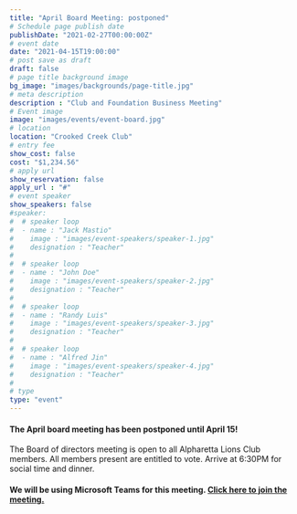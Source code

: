 ```yaml
---
title: "April Board Meeting: postponed"
# Schedule page publish date
publishDate: "2021-02-27T00:00:00Z"
# event date
date: "2021-04-15T19:00:00"
# post save as draft
draft: false
# page title background image
bg_image: "images/backgrounds/page-title.jpg"
# meta description
description : "Club and Foundation Business Meeting"
# Event image
image: "images/events/event-board.jpg"
# location
location: "Crooked Creek Club"
# entry fee
show_cost: false
cost: "$1,234.56"
# apply url
show_reservation: false
apply_url : "#"
# event speaker
show_speakers: false
#speaker:
#  # speaker loop
#  - name : "Jack Mastio"
#    image : "images/event-speakers/speaker-1.jpg"
#    designation : "Teacher"
#
#  # speaker loop
#  - name : "John Doe"
#    image : "images/event-speakers/speaker-2.jpg"
#    designation : "Teacher"
#
#  # speaker loop
#  - name : "Randy Luis"
#    image : "images/event-speakers/speaker-3.jpg"
#    designation : "Teacher"
#
#  # speaker loop
#  - name : "Alfred Jin"
#    image : "images/event-speakers/speaker-4.jpg"
#    designation : "Teacher"
#
# type
type: "event"
---
```


#### The April board meeting has been postponed until April 15!

The Board of directors meeting is open to all Alpharetta Lions Club members.  All members present are entitled to vote. Arrive at 6:30PM for social time and dinner.


#### We will be using Microsoft Teams for this meeting. [Click here to join the meeting.](https://teams.microsoft.com/l/meetup-join/19%3a79cfebcd887a4d7b967bfe93b4e766b1%40thread.tacv2/1615340229042?context=%7b%22Tid%22%3a%22de8aba37-a543-4dce-af2e-e4dc7b6d1d8b%22%2c%22Oid%22%3a%22bbd80b62-255a-4e47-b25e-750e08d0d37a%22%7d)
